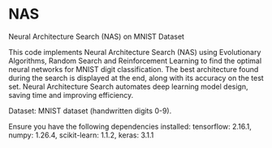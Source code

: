 # NAS
Neural Architecture Search (NAS) on MNIST Dataset

This code implements Neural Architecture Search (NAS) using Evolutionary Algorithms, Random Search and Reinforcement Learning to find the optimal neural networks for MNIST digit classification. 
The best architecture found during the search is displayed at the end, along with its accuracy on the test set. 
Neural Architecture Search automates deep learning model design, saving time and improving efficiency.

Dataset: MNIST dataset (handwritten digits 0-9).

Ensure you have the following dependencies installed:
tensorflow: 2.16.1, numpy: 1.26.4, scikit-learn: 1.1.2, keras: 3.1.1


